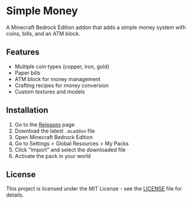 # Simple Money

A Minecraft Bedrock Edition addon that adds a simple money system with coins, bills, and an ATM block.

## Features

- Multiple coin types (copper, iron, gold)
- Paper bills
- ATM block for money management
- Crafting recipes for money conversion
- Custom textures and models

## Installation

1. Go to the [Releases](../../releases) page
2. Download the latest `.mcaddon` file
3. Open Minecraft Bedrock Edition
4. Go to Settings > Global Resources > My Packs
5. Click "Import" and select the downloaded file
6. Activate the pack in your world

## License

This project is licensed under the MIT License - see the [LICENSE](LICENSE) file for details.